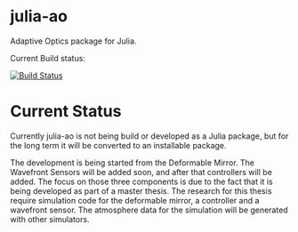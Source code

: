 julia-ao
========

Adaptive Optics package for Julia.

Current Build status:

[![Build Status](https://travis-ci.org/forcaeluz/julia_ao.svg?branch=master)](https://travis-ci.org/forcaeluz/julia_ao)

Current Status
==============

Currently julia-ao is not being build or developed as a Julia package, but for the long term it will be converted to an installable package.

The development is being started from the Deformable Mirror. The Wavefront Sensors will be added soon, and after that controllers will be added. The focus on those three components is due to the fact that it is being developed as part of a master thesis. The research for this thesis require simulation code for the deformable mirror, a controller and a wavefront sensor. The atmosphere data for the simulation will be generated with other simulators.




